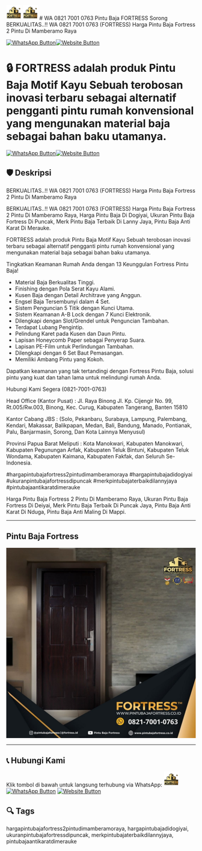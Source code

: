 <img src="logo.png" alt="Pintu" width="40" height="40"/>
<img src="logo.png" alt="Pintu" width="40" height="40"/> # WA 0821 7001 0763 Pintu Baja FORTRESS Sorong
BERKUALITAS..!! WA 0821 7001 0763 (FORTRESS) Harga Pintu Baja Fortress 2 Pintu Di Mamberamo Raya

[![WhatsApp Button](https://img.shields.io/badge/Chat%20via%20WhatsApp-25D366?style=for-the-badge&logo=whatsapp&logoColor=white)](https://wa.me/6282170010763)[![Website Button](https://img.shields.io/badge/Kunjungi%20Website-007BFF?style=for-the-badge&logo=google-chrome&logoColor=white)](https://www.pintubajafortress.co.id/)


# 🔒 FORTRESS adalah produk Pintu Baja Motif Kayu Sebuah terobosan inovasi terbaru sebagai alternatif pengganti pintu rumah konvensional yang mengunakan material baja sebagai bahan baku utamanya.

[![WhatsApp Button](https://img.shields.io/badge/Chat%20via%20WhatsApp-25D366?style=for-the-badge&logo=whatsapp&logoColor=white)](https://wa.me/6282170010763)[![Website Button](https://img.shields.io/badge/Kunjungi%20Website-007BFF?style=for-the-badge&logo=google-chrome&logoColor=white)](https://www.pintubajafortress.co.id/)


## 🛡️ Deskripsi
BERKUALITAS..!! WA 0821 7001 0763 (FORTRESS) Harga Pintu Baja Fortress 2 Pintu Di Mamberamo Raya

BERKUALITAS..!! WA 0821 7001 0763 (FORTRESS) Harga Pintu Baja Fortress 2 Pintu Di Mamberamo Raya, Harga Pintu Baja Di Dogiyai, Ukuran Pintu Baja Fortress Di Puncak, Merk Pintu Baja Terbaik Di Lanny Jaya, Pintu Baja Anti Karat Di Merauke.

FORTRESS adalah produk Pintu Baja Motif Kayu Sebuah terobosan inovasi terbaru sebagai alternatif pengganti pintu rumah konvensional yang mengunakan material baja sebagai bahan baku utamanya.

Tingkatkan Keamanan Rumah Anda dengan 13 Keunggulan Fortress Pintu Baja! 
- Material Baja Berkualitas Tinggi.
- Finishing dengan Pola Serat Kayu Alami.
- Kusen Baja dengan Detail Architrave yang Anggun.
- Engsel Baja Tersembunyi dalam 4 Set.
- Sistem Penguncian 5 Titik dengan Kunci Utama.
- Sistem Keamanan A-B Lock dengan 7 Kunci Elektronik.
- Dilengkapi dengan Slot/Grendel untuk Penguncian Tambahan.
- Terdapat Lubang Pengintip.
- Pelindung Karet pada Kusen dan Daun Pintu.
- Lapisan Honeycomb Paper sebagai Penyerap Suara.
- Lapisan PE-Film untuk Perlindungan Tambahan.
- Dilengkapi dengan 6 Set Baut Pemasangan.
- Memiliki Ambang Pintu yang Kokoh.

Dapatkan keamanan yang tak tertandingi dengan Fortress Pintu Baja, solusi pintu yang kuat dan tahan lama untuk melindungi rumah Anda.

Hubungi Kami Segera (0821-7001-0763)

Head Office (Kantor Pusat) :
Jl. Raya Binong Jl. Kp. Cijengir No. 99, Rt.005/Rw.003, Binong, Kec. Curug, Kabupaten Tangerang, Banten 15810

Kantor Cabang JBS : (Solo, Pekanbaru, Surabaya, Lampung, Palembang, Kendari, Makassar, Balikpapan, Medan, Bali, Bandung, Manado, Pontianak, Palu, Banjarmasin, Sorong, Dan Kota Lainnya Menyusul)

Provinsi Papua Barat Meliputi : Kota Manokwari, Kabupaten Manokwari, Kabupaten Pegunungan Arfak, Kabupaten Teluk Bintuni, Kabupaten Teluk Wondama, Kabupaten Kaimana, Kabupaten Fakfak, dan Seluruh Se-Indonesia.

#hargapintubajafortress2pintudimamberamoraya #hargapintubajadidogiyai #ukuranpintubajafortressdipuncak #merkpintubajaterbaikdilannyjaya #pintubajaantikaratdimerauke

Harga Pintu Baja Fortress 2 Pintu Di Mamberamo Raya, Ukuran Pintu Baja Fortress Di Deiyai, Merk Pintu Baja Terbaik Di Puncak Jaya, Pintu Baja Anti Karat Di Nduga, Pintu Baja Anti Maling Di Mappi.


---

## Pintu Baja Fortress
![Pintu Baja Fortress](PB6.JPG)

---


## 📞 Hubungi Kami
Klik tombol di bawah untuk langsung terhubung via WhatsApp:
<img src="logo.png" alt="Pintu" width="40" height="40"/>
[![WhatsApp Button](https://img.shields.io/badge/Chat%20via%20WhatsApp-25D366?style=for-the-badge&logo=whatsapp&logoColor=white)](https://wa.me/6282170010763)
[![Website Button](https://img.shields.io/badge/Kunjungi%20Website-007BFF?style=for-the-badge&logo=google-chrome&logoColor=white)](https://www.pintubajafortress.co.id/)





## 🔍 Tags
hargapintubajafortress2pintudimamberamoraya, hargapintubajadidogiyai, ukuranpintubajafortressdipuncak, merkpintubajaterbaikdilannyjaya, pintubajaantikaratdimerauke











